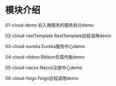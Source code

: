 # 模块介绍

01-cloud-demo 初入微服务的服务拆分demo

02-cloud-restTemplate RestTemplate远程调用demo

03-cloud-eureka Eureka服务中心demo

04-cloud-ribbon Ribbon负载均衡demo

05-cloud-nacos Nacos注册中心demo

06-cloud-feign Feign远程调用demo